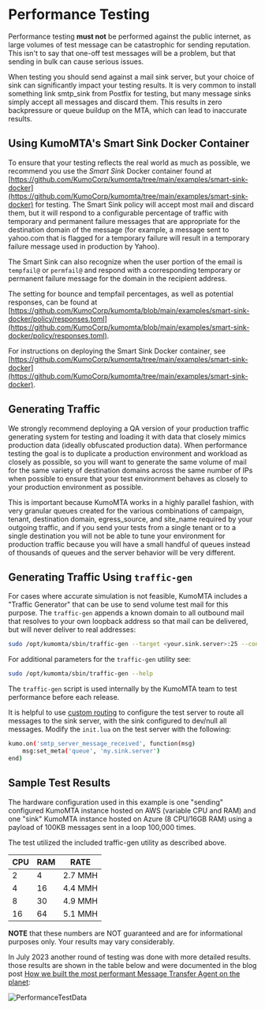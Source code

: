 # Performance Testing
Performance testing **must not** be performed against the public internet, as large volumes of test message can be catastrophic for sending reputation. This isn't to say that one-off test messages will be a problem, but that sending in bulk can cause serious issues.

When testing you should send against a mail sink server, but your choice of sink can significantly impact your testing results. It is very common to install something link smtp_sink from Postfix for testing, but many message sinks simply accept all messages and discard them. This results in zero backpressure or queue buildup on the MTA, which can lead to inaccurate results.

## Using KumoMTA's Smart Sink Docker Container
To ensure that your testing reflects the real world as much as possible, we recommend you use the *Smart Sink* Docker container found at [https://github.com/KumoCorp/kumomta/tree/main/examples/smart-sink-docker](https://github.com/KumoCorp/kumomta/tree/main/examples/smart-sink-docker) for testing. The Smart Sink policy will accept most mail and discard them, but it will respond to a configurable percentage of traffic with temporary and permanent failure messages that are appropriate for the destination domain of the message (for example, a message sent to yahoo.com that is flagged for a temporary failure will result in a temporary failure message used in production by Yahoo).

The Smart Sink can also recognize when the user portion of the email is `tempfail@` or `permfail@` and respond with a corresponding temporary or permanent failure message for the domain in the recipient address.

The setting for bounce and tempfail percentages, as well as potential responses, can be found at [https://github.com/KumoCorp/kumomta/blob/main/examples/smart-sink-docker/policy/responses.toml](https://github.com/KumoCorp/kumomta/blob/main/examples/smart-sink-docker/policy/responses.toml).

For instructions on deploying the Smart Sink Docker container, see [https://github.com/KumoCorp/kumomta/tree/main/examples/smart-sink-docker](https://github.com/KumoCorp/kumomta/tree/main/examples/smart-sink-docker).

## Generating Traffic
We strongly recommend deploying a QA version of your production traffic generating system for testing and loading it with data that closely mimics production data (ideally obfuscated production data). When performance testing the goal is to duplicate a production environment and workload as closely as possible, so you will want to generate the same volume of mail for the same variety of destination domains across the same number of IPs when possible to ensure that your test environment behaves as closely to your production environment as possible.

This is important because KumoMTA works in a highly parallel fashion, with very granular queues created for the various combinations of campaign, tenant, destination domain, egress_source, and site_name required by your outgoing traffic, and if you send your tests from a single tenant or to a single destination you will not be able to tune your environment for production traffic because you will have a small handful of queues instead of thousands of queues and the server behavior will be very different.

## Generating Traffic Using `traffic-gen`
For cases where accurate simulation is not feasible, KumoMTA includes a "Traffic Generator" that can be use to send volume test mail for this purpose. The `traffic-gen` appends a known domain to all outbound mail that resolves to your own loopback address so that mail can be delivered, but will never deliver to real addresses:

```bash
sudo /opt/kumomta/sbin/traffic-gen --target <your.sink.server>:25 --concurrency 20000 --message-count 100000 --body-size 100000
```

For additional parameters for the `traffic-gen` utility see:
```bash
sudo /opt/kumomta/sbin/traffic-gen --help
```

The `traffic-gen` script is used internally by the KumoMTA team to test performance before each release.

It is helpful to use [custom routing](https://docs.kumomta.com/userguide/policy/routing/) to configure the test server to route all messages to the sink server, with the sink configured to dev/null all messages. Modify the `init.lua` on the test server with the following:

```bash
kumo.on('smtp_server_message_received', function(msg)
    msg:set_meta('queue', 'my.sink.server')
end)
```

## Sample Test Results
The hardware configuration used in this example is one "sending" configured KumoMTA instance hosted on AWS (variable CPU and RAM) and one "sink" KumoMTA instance hosted on Azure (8 CPU/16GB RAM) using a payload of 100KB messages sent in a loop 100,000 times.

The test utilized the included traffic-gen utility as described above.

| CPU | RAM | RATE |
| --- | --- | --- |
| 2   | 4  |  2.7 MMH  |
| 4   | 16  | 4.4 MMH  |
| 8   | 30  | 4.9 MMH  |
| 16   | 64  | 5.1 MMH  |

**NOTE** that these numbers are NOT guaranteed and are for informational purposes only. Your results may vary considerably.

In July 2023 another round of testing was done with more detailed results.  those results are shown in the table below and were documented in the blog post [How we built the most performant Message Transfer Agent on the planet](https://kumomta.com/blog/building-the-fastest-mta-on-the-planet):

![PerformanceTestData](https://docs.kumomta.com/assets/images/Performance_testing_kumomta_public.png)
